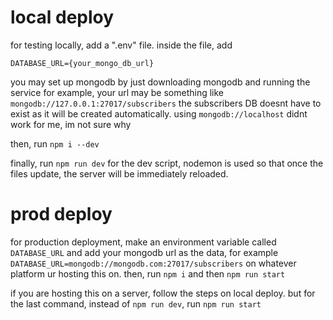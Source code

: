 # local deploy
for testing locally, add a ".env" file.
inside the file, add 
```
DATABASE_URL={your_mongo_db_url}
```
you may set up mongodb by just downloading mongodb and running the service
for example, your url may be something like `mongodb://127.0.0.1:27017/subscribers`
the subscribers DB doesnt have to exist as it will be created automatically.
using `mongodb://localhost` didnt work for me, im not sure why

then, run `npm i --dev`

finally, run `npm run dev`
for the dev script, nodemon is used so that once the files update, the server will be immediately reloaded.

# prod deploy
for production deployment, make an environment variable called `DATABASE_URL` and add your mongodb url as the data, for example `DATABASE_URL=mongodb://mongodb.com:27017/subscribers` on whatever platform ur hosting this on.
then, run `npm i` and then `npm run start`

if you are hosting this on a server, follow the steps on local deploy.
but for the last command, instead of `npm run dev`, run `npm run start`
